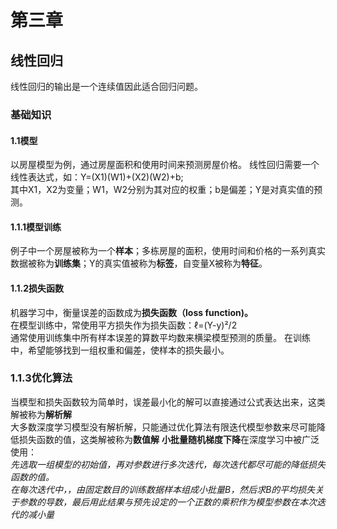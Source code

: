 # 第三章
## 线性回归
线性回归的输出是一个连续值因此适合回归问题。
### 基础知识
#### 1.1模型
以房屋模型为例，通过房屋面积和使用时间来预测房屋价格。
线性回归需要一个线性表达式，如：Y=(X1)(W1)+(X2)(W2)+b;  
其中X1，X2为变量；W1，W2分别为其对应的权重；b是偏差；Y是对真实值的预测。
#### 1.1.1模型训练
例子中一个房屋被称为一个**样本**；多栋房屋的面积，使用时间和价格的一系列真实数据被称为**训练集**；Y的真实值被称为**标签**，自变量X被称为**特征**。
#### 1.1.2损失函数
机器学习中，衡量误差的函数成为**损失函数（loss function)。**       
在模型训练中，常使用平方损失作为损失函数：ℓ=(Y-y)²/2  
通常使用训练集中所有样本误差的算数平均数来横梁模型预测的质量。
在训练中，希望能够找到一组权重和偏差，使样本的损失最小。
### 1.1.3优化算法
当模型和损失函数较为简单时，误差最小化的解可以直接通过公式表达出来，这类解被称为**解析解**  
大多数深度学习模型没有解析解，只能通过优化算法有限迭代模型参数来尽可能降低损失函数的值，这类解被称为**数值解**
**小批量随机梯度下降**在深度学习中被广泛使用：  
*先选取一组模型的初始值，再对参数进行多次迭代，每次迭代都尽可能的降低损失函数的值。*  
*在每次迭代中，，由固定数目的训练数据样本组成小批量B，然后求B的平均损失关于参数的导数，最后⽤此结果与预先设定的⼀个正数的乘积作为模型参数在本次迭代的减小量*


